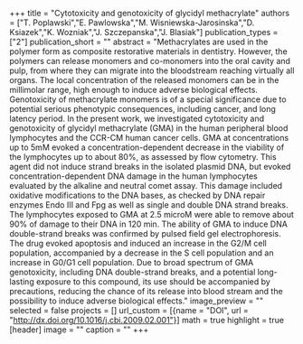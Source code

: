 +++
title = "Cytotoxicity and genotoxicity of glycidyl methacrylate"
authors = ["T. Poplawski","E. Pawlowska","M. Wisniewska-Jarosinska","D. Ksiazek","K. Wozniak","J. Szczepanska","J. Blasiak"]
publication_types = ["2"]
publication_short = ""
abstract = "Methacrylates are used in the polymer form as composite restorative materials in dentistry. However, the polymers can release monomers and co-monomers into the oral cavity and pulp, from where they can migrate into the bloodstream reaching virtually all organs. The local concentration of the released monomers can be in the millimolar range, high enough to induce adverse biological effects. Genotoxicity of methacrylate monomers is of a special significance due to potential serious phenotypic consequences, including cancer, and long latency period. In the present work, we investigated cytotoxicity and genotoxicity of glycidyl methacrylate (GMA) in the human peripheral blood lymphocytes and the CCR-CM human cancer cells. GMA at concentrations up to 5mM evoked a concentration-dependent decrease in the viability of the lymphocytes up to about 80%, as assessed by flow cytometry. This agent did not induce strand breaks in the isolated plasmid DNA, but evoked concentration-dependent DNA damage in the human lymphocytes evaluated by the alkaline and neutral comet assay. This damage included oxidative modifications to the DNA bases, as checked by DNA repair enzymes Endo III and Fpg as well as single and double DNA strand breaks. The lymphocytes exposed to GMA at 2.5 microM were able to remove about 90% of damage to their DNA in 120 min. The ability of GMA to induce DNA double-strand breaks was confirmed by pulsed field gel electrophoresis. The drug evoked apoptosis and induced an increase in the G2/M cell population, accompanied by a decrease in the S cell population and an increase in G0/G1 cell population. Due to broad spectrum of GMA genotoxicity, including DNA double-strand breaks, and a potential long-lasting exposure to this compound, its use should be accompanied by precautions, reducing the chance of its release into blood stream and the possibility to induce adverse biological effects."
image_preview = ""
selected = false
projects = []
url_custom = [{name = "DOI", url = "http://dx.doi.org/10.1016/j.cbi.2009.02.001"}]
math = true
highlight = true
[header]
image = ""
caption = ""
+++

